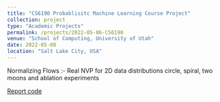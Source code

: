 ```yaml
---
title: "CS6190 Probablisitc Machine Learning Course Project"
collection: project
type: "Academic Projects"
permalink: /projects/2022-05-06-CS6190
venue: "School of Computing, University of Utah"
date: 2022-05-08
location: "Salt Lake City, USA"
---
```


Normalizing Flows :- Real NVP for 2D data distributions circle, spiral, two moons and ablation experiments

[Report ](http://tushaarkataria.github.io/files/CS6190_Project____Normalizing_Flows.pdf)
[code](https://github.com/tushaarkataria/NormalizingFlowExperiments)


